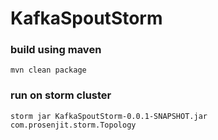# KafkaSpoutStorm
### build using maven ###
    mvn clean package

### run on storm cluster ###
    storm jar KafkaSpoutStorm-0.0.1-SNAPSHOT.jar com.prosenjit.storm.Topology
